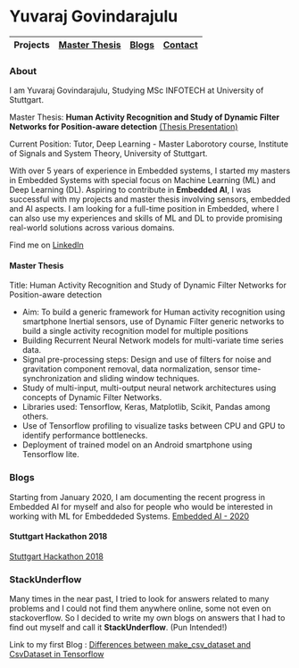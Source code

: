 # Yuvaraj Govindarajulu

| Projects | [Master Thesis](https://github.com/Yuvaraj8blr/yuvaraj8blr.github.io/blob/master/docs/MasterThesis_Presentation-min.pdf) | [Blogs](blogs/EAI_Journey.md) | [Contact](https://de.linkedin.com/in/yuvaraj-govindarajulu) |
| ---------- | -------------------------------------------------------------------------------------------------------------------------- | ------------------------------- | ------------------------------------------------------------- |


### About
I am Yuvaraj Govindarajulu, Studying MSc INFOTECH at University of Stuttgart.

Master Thesis: __Human Activity Recognition and Study of Dynamic Filter Networks for Position-aware detection__ [(Thesis Presentation)](https://github.com/Yuvaraj8blr/yuvaraj8blr.github.io/blob/master/docs/MasterThesis_Presentation-min.pdf)

Current Position: Tutor, Deep Learning - Master Laborotory course, Institute of Signals and System Theory, University of Stuttgart.

With over 5 years of experience in Embedded systems, I started my masters in Embedded Systems with special focus on Machine Learning (ML) and Deep Learning (DL). Aspiring to contribute in __Embedded AI__, I was successful with my projects and master thesis involving sensors, embedded and AI aspects. I am looking for a full-time position in Embedded, where I can also use my experiences and skills of ML and DL to provide promising real-world solutions across various domains.

Find me on [LinkedIn](https://de.linkedin.com/in/yuvaraj-govindarajulu)

#### Master Thesis
Title: Human Activity Recognition and Study of Dynamic Filter Networks for Position-aware detection
- Aim: To build a generic framework for Human activity recognition using smartphone Inertial sensors, use of Dynamic Filter generic networks to build a single activity recognition model for multiple positions
- Building Recurrent Neural Network models for multi-variate time series data.
-	Signal pre-processing steps: Design and use of filters for noise and gravitation component removal, data normalization, sensor time-synchronization and sliding window techniques.
-	Study of multi-input, multi-output neural network architectures using concepts of Dynamic Filter Networks.
-	Libraries used: Tensorflow, Keras, Matplotlib, Scikit, Pandas among others.
-	Use of Tensorflow profiling to visualize tasks between CPU and GPU to identify performance bottlenecks.
-	Deployment of trained model on an Android smartphone using Tensorflow lite.

### Blogs
Starting from January 2020, I am documenting the recent progress in Embedded AI for myself and also for people who would be interested in working with ML for Embeddeded Systems. 
[Embedded AI - 2020](blogs/EAI_Journey.md)

#### Stuttgart Hackathon 2018
[Stuttgart Hackathon 2018](blogs/StuttgartHackathon2018/StuttgartHackathon_2018.md)


### StackUnderflow
Many times in the near past, I tried to look for answers related to many problems and I could not find them anywhere online, some not even on stackoverflow. So I decided to write my own blogs on answers that I had to find out myself and call it __StackUnderflow__. (Pun Intended!)

Link to my first Blog :
[Differences between make_csv_dataset and CsvDataset in Tensorflow](docs/csvDataset.md)


